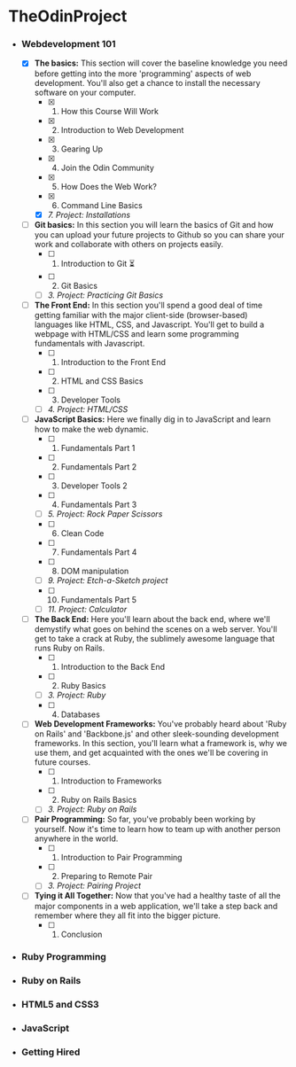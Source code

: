 # TheOdinProject

- ### Webdevelopment 101
     - [x] **The basics:** This section will cover the baseline knowledge you need before getting into the more 'programming' aspects of web development. You'll also get a chance to install the necessary software on your computer.
        - [x] 1. How this Course Will Work
        - [x] 2. Introduction to Web Development
        - [x] 3. Gearing Up
        - [x] 4. Join the Odin Community
        - [x] 5. How Does the Web Work?
        - [x] 6. Command Line Basics
        - [x] _7. Project: Installations_
     - [ ] **Git basics:** In this section you will learn the basics of Git and how you can upload your future projects to Github so you can share your work and collaborate with others on projects easily.
        - [ ] 1. Introduction to Git ⏳
        - [ ] 2. Git Basics
        - [ ] _3. Project: Practicing Git Basics_
     - [ ] **The Front End:** In this section you'll spend a good deal of time getting familiar with the major client-side (browser-based) languages like HTML, CSS, and Javascript. You'll get to build a webpage with HTML/CSS and learn some programming fundamentals with Javascript.
        - [ ] 1. Introduction to the Front End
        - [ ] 2. HTML and CSS Basics
        - [ ] 3. Developer Tools
        - [ ] _4. Project: HTML/CSS_
     - [ ] **JavaScript Basics:** Here we finally dig in to JavaScript and learn how to make the web dynamic.
        - [ ] 1. Fundamentals Part 1
        - [ ] 2. Fundamentals Part 2
        - [ ] 3. Developer Tools 2
        - [ ] 4. Fundamentals Part 3
        - [ ] _5. Project: Rock Paper Scissors_
        - [ ] 6. Clean Code
        - [ ] 7. Fundamentals Part 4
        - [ ] 8. DOM manipulation
        - [ ] _9. Project: Etch-a-Sketch project_
        - [ ] 10. Fundamentals Part 5
        - [ ] _11. Project: Calculator_
     - [ ] **The Back End:** Here you'll learn about the back end, where we'll demystify what goes on behind the scenes on a web server. You'll get to take a crack at Ruby, the sublimely awesome language that runs Ruby on Rails.
        - [ ] 1. Introduction to the Back End
        - [ ] 2. Ruby Basics
        - [ ] _3. Project: Ruby_
        - [ ] 4. Databases
     - [ ] **Web Development Frameworks:** You've probably heard about 'Ruby on Rails' and 'Backbone.js' and other sleek-sounding development frameworks. In this section, you'll learn what a framework is, why we use them, and get acquainted with the ones we'll be covering in future courses.
        - [ ] 1. Introduction to Frameworks
        - [ ] 2. Ruby on Rails Basics
        - [ ] _3. Project: Ruby on Rails_
     - [ ] **Pair Programming:** So far, you've probably been working by yourself. Now it's time to learn how to team up with another person anywhere in the world.
        - [ ] 1. Introduction to Pair Programming
        - [ ] 2. Preparing to Remote Pair
        - [ ] _3. Project: Pairing Project_
     - [ ] **Tying it All Together:** Now that you've had a healthy taste of all the major components in a web application, we'll take a step back and remember where they all fit into the bigger picture.
        - [ ] 1. Conclusion

- ### Ruby Programming
- ### Ruby on Rails
- ### HTML5 and CSS3
- ### JavaScript
- ### Getting Hired
  
